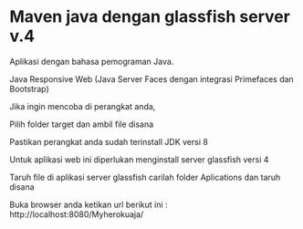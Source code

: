 # Maven java dengan glassfish server v.4
Aplikasi dengan bahasa pemograman Java.

Java Responsive Web (Java Server Faces dengan integrasi Primefaces dan Bootstrap)

Jika ingin mencoba di perangkat anda,

Pilih folder target dan ambil file disana

Pastikan perangkat anda sudah terinstall JDK versi 8

Untuk aplikasi web ini diperlukan menginstall server glassfish versi 4

Taruh file di aplikasi server glassfish carilah folder Aplications dan taruh disana

Buka browser anda ketikan url berikut ini : http://localhost:8080/Myherokuaja/
